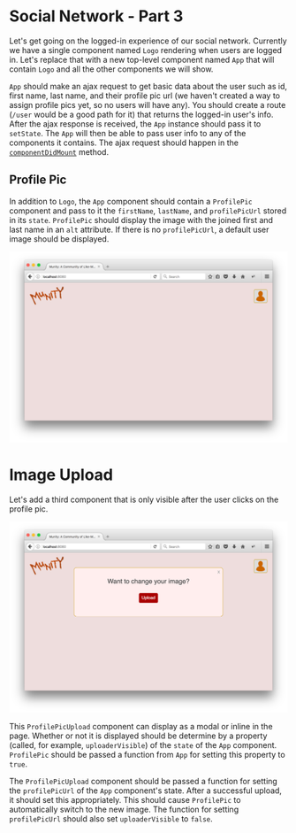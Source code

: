 # Social Network - Part 3

Let's get going on the logged-in experience of our social network. Currently we have a single component named `Logo` rendering when users are logged in. Let's replace that with a new top-level component named `App` that will contain `Logo` and all the other components we will show.

`App` should make an ajax request to get basic data about the user such as id, first name, last name, and their profile pic url (we haven't created a way to assign profile pics yet, so no users will have any). You should create a route (`/user` would be a good path for it) that returns the logged-in user's info. After the ajax response is received, the  `App` instance should pass it to `setState`.  The `App` will then be able to pass user info to any of the components it contains. The ajax request should happen in the [`componentDidMount`](https://facebook.github.io/react/docs/react-component.html#componentdidmount) method.

## Profile Pic

In addition to `Logo`, the `App` component should contain a `ProfilePic` component and pass to it the `firstName`, `lastName`, and `profilePicUrl`  stored in its `state`. `ProfilePic` should display the image with the joined first and last name in an `alt` attribute. If there is no `profilePicUrl`, a default user image should be displayed.

![Munity profile pic](munity1.png)

# Image Upload

 Let's add a third component that is only visible after the user clicks on the profile pic.



![Munity image upload](munity2.png)

This `ProfilePicUpload` component can display as a modal or inline in the page. Whether or not it is displayed should be determine by a property (called, for example, `uploaderVisible`) of the `state` of the `App` component. `ProfilePic`  should be passed a function from `App` for setting this property to `true`. 

The `ProfilePicUpload` component should be passed a function for setting the `profilePicUrl` of the `App` component's state. After a successful upload, it should set this appropriately. This should cause `ProfilePic` to automatically switch to the new image. The function for setting `profilePicUrl` should also set `uploaderVisible` to `false`.



 

